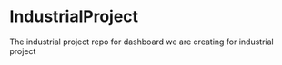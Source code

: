 # IndustrialProject
The industrial project repo for dashboard we are creating for industrial project

